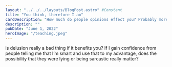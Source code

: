 ```yaml
---
layout: "../../../layouts/BlogPost.astro" #Constant
title: "You think, therefore I am"
cardDescription: "How much do people opinions effect you? Probably more than you think."
description: ""
pubDate: "June 1, 2022"
heroImage: "/teaching.jpeg"
---
```

is delusion really a bad thing if it benefits you? If I gain confidence from people telling me that I’m smart and use that to my advantage, does the possibility that they were lying or being sarcastic really matter?